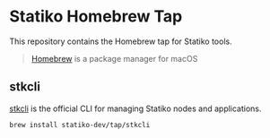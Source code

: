 # Statiko Homebrew Tap

This repository contains the Homebrew tap for Statiko tools.

> [Homebrew](https://brew.sh/) is a package manager for macOS

## stkcli

[stkcli](https://github.com/statiko-dev/stkcli) is the official CLI for managing Statiko nodes and applications.

```sh
brew install statiko-dev/tap/stkcli
```
